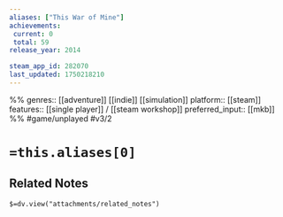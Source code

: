 ```yaml
---
aliases: ["This War of Mine"]
achievements:
 current: 0
 total: 59
release_year: 2014

steam_app_id: 282070
last_updated: 1750218210
---
```

%%
genres:: [[adventure]] [[indie]] [[simulation]]
platform:: [[steam]]
features:: [[single player]] / [[steam workshop]]
preferred_input:: [[mkb]]
%%
#game/unplayed
#v3/2

# `=this.aliases[0]`
## Related Notes
`$=dv.view("attachments/related_notes")`